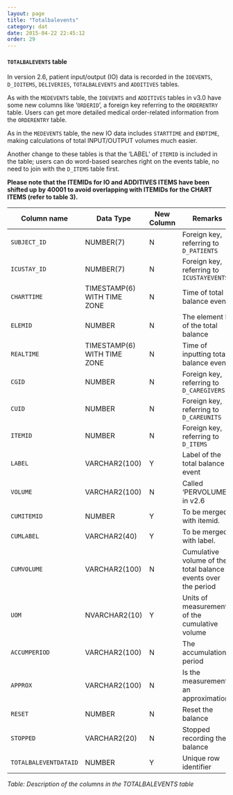 ```yaml
---
layout: page
title: "Totalbalevents"
category: dat
date: 2015-04-22 22:45:12
order: 29
---
```


#### ```TOTALBALEVENTS``` table

In version 2.6, patient input/output (IO) data is recorded in the
```IOEVENTS```, ```D_IOITEMS```, ```DELIVERIES```, ```TOTALBALEVENTS``` and ```ADDITIVES``` tables.

As with the ```MEDEVENTS``` table, the ```IOEVENTS``` and ```ADDITIVES``` tables in v3.0 have some new columns like ‘```ORDERID```’, a foreign key referring to the ```ORDERENTRY``` table. Users can get more detailed medical order-related information from the ```ORDERENTRY``` table.

As in the ```MEDEVENTS``` table, the new IO data includes ```STARTTIME``` and
```ENDTIME```, making calculations of total INPUT/OUTPUT volumes much
easier.

Another change to these tables is that the ‘LABEL’ of ```ITEMID``` is included
in the table; users can do word-based searches right on the events
table, no need to join with the ```D_ITEMS``` table first.

**Please note that the ITEMIDs for IO and ADDITIVES ITEMS have been
shifted up by 40001 to avoid overlapping with ITEMIDs for the CHART
ITEMS (refer to table 3).**

Column name | Data Type | New Column  | Remarks
--- | --- | --- | ---
```SUBJECT_ID``` | NUMBER(7) | N | Foreign key, referring to ```D_PATIENTS```
```ICUSTAY_ID``` | NUMBER(7) | N | Foreign key, referring to ```ICUSTAYEVENTS```
```CHARTTIME``` | TIMESTAMP(6) WITH TIME ZONE | N | Time of total balance event.
```ELEMID``` | NUMBER | N | The element ID of the total balance
```REALTIME``` | TIMESTAMP(6) WITH TIME ZONE | N | Time of inputting total balance event.
```CGID``` | NUMBER | N | Foreign key, referring to ```D_CAREGIVERS```
```CUID``` | NUMBER | N | Foreign key, referring to ```D_CAREUNITS```
```ITEMID``` | NUMBER | N | Foreign key, referring to ```D_ITEMS```
```LABEL``` | VARCHAR2(100) | Y | Label of the total balance event
```VOLUME``` | VARCHAR2(100) | N | Called ‘PERVOLUME’ in v2.6
```CUMITEMID``` | NUMBER | Y | To be merged with itemid.
```CUMLABEL``` | VARCHAR2(40) | Y | To be merged with label.
```CUMVOLUME``` | VARCHAR2(100) | N | Cumulative volume of the total balance events over the period
```UOM``` | NVARCHAR2(10) | Y | Units of measurement of the cumulative volume
```ACCUMPERIOD``` | VARCHAR2(100) | N | The accumulation period
```APPROX``` | VARCHAR2(100) | N | Is the measurement an approximation?
```RESET``` | NUMBER | N | Reset the balance
```STOPPED``` | VARCHAR2(20) | N | Stopped recording the balance
```TOTALBALEVENTDATAID``` | NUMBER | Y | Unique row identifier

*Table: Description of the columns in the TOTALBALEVENTS table*
